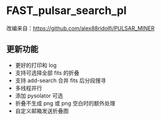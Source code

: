 # FAST_pulsar_search_pl

改编来自：https://github.com/alex88ridolfi/PULSAR_MINER

## 更新功能
* 更好的打印和 log
* 支持可选择全部 fits 的折叠
* 支持 add-search 合并 fits 后分段搜寻
* 多线程并行
* 添加 pysolator 可选
* 折叠不生成 png 或 png 空白时的额外处理
* 自定义邮箱发送折叠图